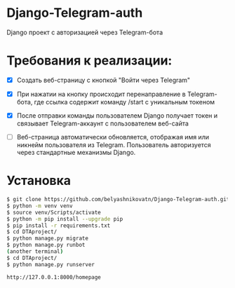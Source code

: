 # Django-Telegram-auth
Django проект с авторизацией через Telegram-бота



# Требования к реализации:
- [x] Создать веб-страницу с кнопкой "Войти через Telegram"  
- [x] При нажатии на кнопку происходит перенаправление в Telegram-бота, где ссылка содержит команду /start с уникальным токеном  
- [x] После отправки команды пользователем Django получает токен и связывает Telegram-аккаунт с пользователем веб-сайта  
- [ ] Веб-страница автоматически обновляется, отображая имя или никнейм пользователя из Telegram. Пользователь авторизуется через стандартные механизмы Django.  



# Установка
```bash
$ git clone https://github.com/belyashnikovatn/Django-Telegram-auth.git
$ python -m venv venv  
$ source venv/Scripts/activate  
$ python -m pip install --upgrade pip  
$ pip install -r requirements.txt  
$ cd DTAproject/
$ python manage.py migrate  
$ python manage.py runbot
(another terminal)
$ cd DTAproject/
$ python manage.py runserver

http://127.0.0.1:8000/homepage
```

#
